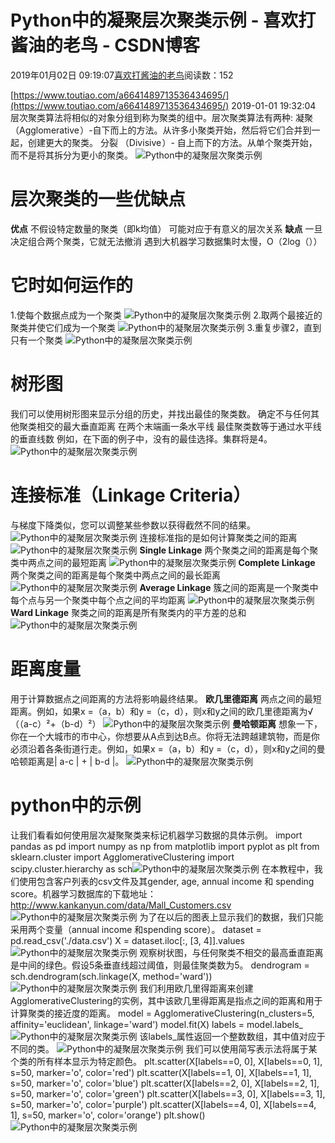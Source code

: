 
# Python中的凝聚层次聚类示例 - 喜欢打酱油的老鸟 - CSDN博客


2019年01月02日 09:19:07[喜欢打酱油的老鸟](https://me.csdn.net/weixin_42137700)阅读数：152


[https://www.toutiao.com/a6641489713536434695/](https://www.toutiao.com/a6641489713536434695/)
2019-01-01 19:32:04
层次聚类算法将相似的对象分组到称为聚类的组中。层次聚类算法有两种:
凝聚（Agglomerative ）-自下而上的方法。从许多小聚类开始，然后将它们合并到一起，创建更大的聚类。
分裂 （Divisive ）- 自上而下的方法。从单个聚类开始，而不是将其拆分为更小的聚类。
![Python中的凝聚层次聚类示例](http://p99.pstatp.com/large/pgc-image/427e680791fd43d5a00202e24138bae8)

# 层次聚类的一些优缺点
**优点**
不假设特定数量的聚类（即k均值）
可能对应于有意义的层次关系
**缺点**
一旦决定组合两个聚类，它就无法撤消
遇到大机器学习数据集时太慢，O（2log（））
# 它时如何运作的
1.使每个数据点成为一个聚类
![Python中的凝聚层次聚类示例](http://p99.pstatp.com/large/pgc-image/52215f80b5764535a6c5b0be98a85c8a)
2.取两个最接近的聚类并使它们成为一个聚类
![Python中的凝聚层次聚类示例](http://p3.pstatp.com/large/pgc-image/ebf6f77aba604554bdd9aa7e7584f24f)
3.重复步骤2，直到只有一个聚类
![Python中的凝聚层次聚类示例](http://p3.pstatp.com/large/pgc-image/9899c87fadcd4fd1a23a568854a1faaf)

# 树形图
我们可以使用树形图来显示分组的历史，并找出最佳的聚类数。
确定不与任何其他聚类相交的最大垂直距离
在两个末端画一条水平线
最佳聚类数等于通过水平线的垂直线数
例如，在下面的例子中，没有的最佳选择。集群将是4。
![Python中的凝聚层次聚类示例](http://p3.pstatp.com/large/pgc-image/3569e8113bf74b18a34487ccab1277f1)

# 连接标准（Linkage Criteria）
与梯度下降类似，您可以调整某些参数以获得截然不同的结果。
![Python中的凝聚层次聚类示例](http://p99.pstatp.com/large/pgc-image/bd39320673e945ad83d60ef1565b2e06)
连接标准指的是如何计算聚类之间的距离
![Python中的凝聚层次聚类示例](http://p99.pstatp.com/large/pgc-image/fd0424fbcb0c450fa828af1fe65d7d10)
**Single Linkage**
两个聚类之间的距离是每个聚类中两点之间的最短距离
![Python中的凝聚层次聚类示例](http://p3.pstatp.com/large/pgc-image/e92d53d827e24359b7a21e700e65c40f)
**Complete Linkage**
两个聚类之间的距离是每个聚类中两点之间的最长距离
![Python中的凝聚层次聚类示例](http://p3.pstatp.com/large/pgc-image/4b96ce551bf846bea73aa14cf7af702d)
**Average Linkage**
簇之间的距离是一个聚类中每个点与另一个聚类中每个点之间的平均距离
![Python中的凝聚层次聚类示例](http://p3.pstatp.com/large/pgc-image/9570c2fa764346db8644878d317b9659)
**Ward Linkage**
聚类之间的距离是所有聚类内的平方差的总和
![Python中的凝聚层次聚类示例](http://p1.pstatp.com/large/pgc-image/61f16574743246a5a0f5e1432d1d96ca)

# 距离度量
用于计算数据点之间距离的方法将影响最终结果。
**欧几里德距离**
两点之间的最短距离。例如，如果x =（a，b）和y =（c，d），则x和y之间的欧几里德距离为√（（a-c）²+（b-d）²）
![Python中的凝聚层次聚类示例](http://p3.pstatp.com/large/pgc-image/f20ebc42acf544f9bf5e9b87678ca415)
**曼哈顿距离**
想象一下，你在一个大城市的市中心，你想要从A点到达B点。你将无法跨越建筑物，而是你必须沿着各条街道行走。例如，如果x =（a，b）和y =（c，d），则x和y之间的曼哈顿距离是| a-c | + | b-d |。
![Python中的凝聚层次聚类示例](http://p9.pstatp.com/large/pgc-image/7ac9fb31d88346f5a391b843fbf88b21)

# python中的示例
让我们看看如何使用层次凝聚聚类来标记机器学习数据的具体示例。
import pandas as pd
import numpy as np
from matplotlib import pyplot as plt
from sklearn.cluster import AgglomerativeClustering
import scipy.cluster.hierarchy as sch![Python中的凝聚层次聚类示例](http://p3.pstatp.com/large/pgc-image/1b09c8d3407b45f39d99216c1c63431e)
在本教程中，我们使用包含客户列表的csv文件及其gender, age, annual income 和 spending score。机器学习数据库的下载地址：http://www.kankanyun.com/data/Mall_Customers.csv
![Python中的凝聚层次聚类示例](http://p99.pstatp.com/large/pgc-image/7e9390083cad4336afd626255db1186c)
为了在以后的图表上显示我们的数据，我们只能采用两个变量（annual income 和spending score）。
dataset = pd.read_csv('./data.csv')
X = dataset.iloc[:, [3, 4]].values![Python中的凝聚层次聚类示例](http://p3.pstatp.com/large/pgc-image/395e754a0e8e45c190c0afdef77d9e4a)
观察树状图，与任何聚类不相交的最高垂直距离是中间的绿色。假设5条垂直线超过阈值，则最佳聚类数为5。
dendrogram = sch.dendrogram(sch.linkage(X, method='ward'))![Python中的凝聚层次聚类示例](http://p1.pstatp.com/large/pgc-image/63616bac26194c58bf1134dd7ac92d05)
我们利用欧几里得距离来创建AgglomerativeClustering的实例，其中该欧几里得距离是指点之间的距离和用于计算聚类的接近度的距离。
model = AgglomerativeClustering(n_clusters=5, affinity='euclidean', linkage='ward')
model.fit(X)
labels = model.labels_![Python中的凝聚层次聚类示例](http://p99.pstatp.com/large/pgc-image/53113e20687a4aab9ba64c65db5cbf88)
该labels_属性返回一个整数数组，其中值对应于不同的类。
![Python中的凝聚层次聚类示例](http://p3.pstatp.com/large/pgc-image/268d3d4b6f6b4210853b5f0cad4ba316)
我们可以使用简写表示法将属于某个类的所有样本显示为特定颜色。
plt.scatter(X[labels==0, 0], X[labels==0, 1], s=50, marker='o', color='red')
plt.scatter(X[labels==1, 0], X[labels==1, 1], s=50, marker='o', color='blue')
plt.scatter(X[labels==2, 0], X[labels==2, 1], s=50, marker='o', color='green')
plt.scatter(X[labels==3, 0], X[labels==3, 1], s=50, marker='o', color='purple')
plt.scatter(X[labels==4, 0], X[labels==4, 1], s=50, marker='o', color='orange')
plt.show()![Python中的凝聚层次聚类示例](http://p99.pstatp.com/large/pgc-image/bd6036b5bd8c49fa911092a9233e18a4)



